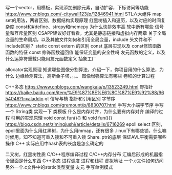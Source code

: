 写一个vector，用模板，实现添加删除元素，自动扩容，下标访问等功能 https://www.cnblogs.com/-citywall123/p/12846941.html
STL六大组件
map set的用法，两者区别，数据结构实现原理
红黑树插入和遍历，以及对应的时间复杂度
const和#define、strcpy和memcpy
为什么快排效率高
软中断有哪些
信号量和互斥量区别
CSAPP建议好好看看，尤其是静态链接和虚拟内存两章
关于全局变量的生命周期，以及其他文件如何和引用全局变量，include 头文件和不include区别？
static
const
extern 的区别
const 底层实现以及 const修饰函数 函数的特征 const 修饰函数返回值 能保证变量的安全性吗
友元函数的定义，以及什么运算符重载只能用友元函数定义
抽象工厂

allocator实现原理
知道哪些图像分割算法，介绍一下，你项目用的什么算法，为什么
边缘检测算法，高斯金子塔，。。。
图像增强算法有哪些
卷积的计算过程

C++多态  https://www.cnblogs.com/wangkaia/p/13523249.html
野指针  https://baike.baidu.com/item/%E9%87%8E%E6%8C%87%E9%92%88/9654046?fr=aladdin
qt 信号与槽
指针和引用区别
字节序 https://www.cnblogs.com/gremount/p/8830707.html
手写大小端字节序
手写一个 String类
实现一下 类模板
什么是内存对齐，为什么要有内存对齐
编译的过程
引用的实现原理
void const fun(){} 和 void fun(){} https://blog.csdn.net/zimingjushi/article/details/6716269
epoll select 区别，epoll里面为什么用红黑树，为什么用mmap，还有很多
.linux下有哪些锁，什么嘛时候用，知不知道可重入锁和不可重入锁
Share_ptr的底层
保证AVL平衡需要哪些操作
C++ 实际应用中hash表的长度是怎么确定的

二叉树，红黑树性质
C/C++程序编译过程
C/C++内存分布
汇编后形成的机器指令里面是什么东西
C++多态
进程调度
进程和线程
虚拟地址
一个.c文件如何访问另外一个.c文件中的static类型变量
友元
手写单例模式

